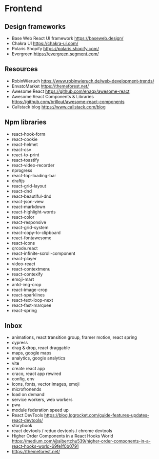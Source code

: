 # Frontend

## Design frameworks

- Base Web React UI framework <https://baseweb.design/>
- Chakra UI <https://chakra-ui.com/>
- Polaris Shopify <https://polaris.shopify.com/>
- Evergreen <https://evergreen.segment.com/>

## Resources

- RobinWieruch <https://www.robinwieruch.de/web-development-trends/>
- EnvatoMarket <https://themeforest.net/>
- Awesome React <https://github.com/enaqx/awesome-react>
- Awesome React Components & Libraries <https://github.com/brillout/awesome-react-components>
- Callstack blog <https://www.callstack.com/blog>

## Npm libraries

- react-hook-form
- react-cookie
- react-helmet
- react-csv
- react-to-print
- react-toastify
- react-video-recorder
- nprogress
- react-top-loading-bar
- draftjs
- react-grid-layout
- react-dnd
- react-beautiful-dnd
- react-json-view
- react-markdown
- react-highlight-words
- react-color
- react-responsive
- react-grid-system
- react-copy-to-clipboard
- react-fontawesome
- react-icons
- qrcode.react
- react-infinite-scroll-component
- react-player
- video-react
- react-contextmenu
- react-contexify
- emoji-mart
- antd-img-crop
- react-image-crop
- react-sparklines
- react-text-loop-next
- react-fast-marquee
- react-spring

## Inbox

- animations, react transition group, framer motion, react spring
- cypress
- drag & drop, react draggable
- maps, google maps
- analytics, google analytics
- vite
- create react app
- craco, react app rewired
- config, env
- icons, fonts, vector images, emoji
- microfronends
- load on demand
- service workers, web workers
- pwa
- module federation speed up
- React DevTools <https://blog.logrocket.com/guide-features-updates-react-devtools/>
- storybook
- react devtools / redux devtools / chrome devtools
- Higher Order Components in a React Hooks World <https://medium.com/@albertchu539/higher-order-components-in-a-react-hooks-world-69fe1f0b0791>
- <https://themeforest.net/>

